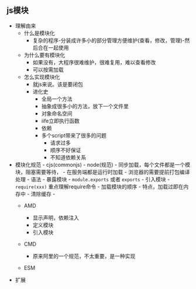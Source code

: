 

## js模块

- 理解由来
	- 什么是模块化
		- 复杂的程序-分装成许多小的部分管理方便维护(查看，修改，管理)-然后合在一起使用
	- 为什么要有模块化
		- 如果没有，大程序很难维护，很难复用，难以查看修改
		- 可以按需加载
	- 怎么实现模块化
		- 就js来说。该是要闭包
		- 进化史
			- 全局一个方法
			- 抽象成很多小的方法，放下一个文件里
			- 对象命名空间
			- iife立即执行函数
			- 依赖
			- 多个script带来了很多的问题
				- 请求过多
				- 顺序不好保证
				- 不知道依赖关系	
- 模块化规范
		- cjs(commonjs)
			- node(规范)
				- 同步加载，每个文件都是一个模块，阻塞需要等待，
				- 在服务端都是运行时加载
				- 浏览器的需要提前打包编译处理
			- 语法
				- 暴露模块
					- `module.exports` 或者 `exports`
				- 引入模块
					- `require(xxx)` 重点理解require命令
						- 加载模块的顺序
						- 特点，加载过即在内存中
						- 清除缓存
				- 
	- AMD
		- 显示声明，依赖注入
		- 定义模块
		- 引入模块
		
	- CMD
		- 原来阿里的一个规范，不太重要，是一种实现
	- ESM
- 扩展